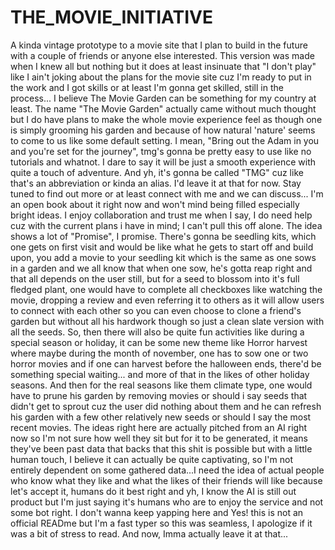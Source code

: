 # THE_MOVIE_INITIATIVE
A kinda vintage prototype to a movie site that I plan to build in the future with a couple of friends or anyone else interested. This version was made when I knew all but nothing but it does at least insinuate that "I don't play" like I ain't joking about the plans for the movie site cuz I'm ready to put in the work and I got skills or at least I'm gonna get skilled, still in the process... I believe The Movie Garden can be something for my country at least. The name "The Movie Garden" actually came without much thought but I do have plans to make the whole movie experience feel as though one is simply grooming his garden and because of how natural 'nature' seems to come to us like some default setting. I mean, "Bring out the Adam in you and you're set for the journey", tmg's gonna be pretty easy to use like no tutorials and whatnot. I dare to say it will be just a smooth experience with quite a touch of adventure. And yh, it's gonna be called "TMG" cuz like that's an abbreviation or kinda an alias. I'd leave it at that for now. Stay tuned to find out more or at least connect with me and we can discuss... I'm an open book about it right now and won't mind being filled especially bright ideas. I enjoy collaboration and trust me when I say, I do need help cuz with the current plans i have in mind; I can't pull this off alone. The idea shows a lot of "Promise", I promise. There's gonna be seedling kits, which one gets on first visit and would be like what he gets to start off and build upon, you add a movie to your seedling kit which is the same as one sows in a garden and we all know that when one sow, he's gotta reap right and that all depends on the user still, but for a seed to blossom into it's full fledged plant, one would have to complete all checkboxes like watching the movie, dropping a review and even referring it to others as it will allow users to connect with each other so you can even choose to clone a friend's garden but without all his hardwork though so just a clean slate version with all the seeds. So, then there will also be quite fun activities like during a special season or holiday, it can be some new theme like Horror harvest where maybe during the month of november, one has to sow one or two horror movies and if one can harvest before the halloween ends, there'd be something special waiting... and more of that in the likes of other holiday seasons. And then for the real seasons like them climate type, one would have to prune his garden by removing movies or should i say seeds that didn't get to sprout cuz the user did nothing about them and he can refresh his garden with a few other relatively new seeds or should I say the most recent movies. The ideas right here are actually pitched from an AI right now so I'm not sure how well they sit but for it to be generated, it means they've been past data that backs that this shit is possible but with a little human touch, I believe it can actually be quite captivating, so I'm not entirely dependent on some gathered data...I need the idea of actual people who know what they like and what the likes of their friends will like because let's accept it, humans do it best right and yh, I know the AI is still out product but I'm just saying it's humans who are to enjoy the service and not some bot right. I don't wanna keep yapping here and Yes! this is not an official READme but I'm a fast typer so this was seamless, I apologize if it was a bit of stress to read. And now, Imma actually leave it at that...
